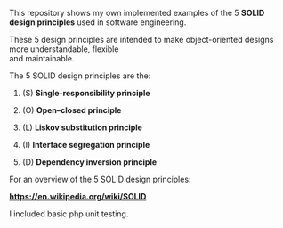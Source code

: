 This repository shows my own implemented examples  of the 5 <b>SOLID design principles</b> used in software engineering.

These 5 design principles are intended to make object-oriented designs more understandable, flexible  
and maintainable.

The 5 SOLID design principles are the:

1. (S) <b>Single-responsibility principle</b>

2. (O) <b>Open–closed principle</b>

3. (L) <b>Liskov substitution principle</b>

4. (I) <b>Interface segregation principle</b>

5. (D) <b>Dependency inversion principle</b>

For an overview of the 5 SOLID design principles:

<b>https://en.wikipedia.org/wiki/SOLID</b>

I included basic php unit testing.
